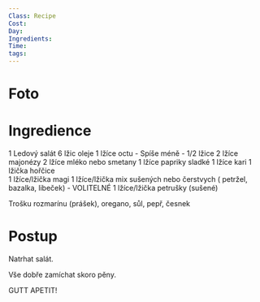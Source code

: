 ```yaml
---
Class: Recipe
Cost: 
Day: 
Ingredients: 
Time: 
tags:
---
```

# Foto 


# Ingredience
1 Ledový salát
6 lžic oleje
1 lžíce octu - Spíše méně - 1/2 lžice 
2 lžíce majonézy
2 lžíce mléko nebo smetany 
1 lžíce papriky sladké
1 lžíce kari 
1 lžička hořčice  
1 lžíce/lžička magi
1 lžíce/lžička mix sušených nebo čerstvych ( petržel, bazalka, libeček) - VOLITELNÉ
1 lžíce/lžička petrušky (sušené)

Trošku rozmarínu (prášek), oregano, sůl, pepř, česnek
# Postup 

Natrhat salát. 

Vše dobře zamíchat skoro pěny. 

GUTT APETIT!
